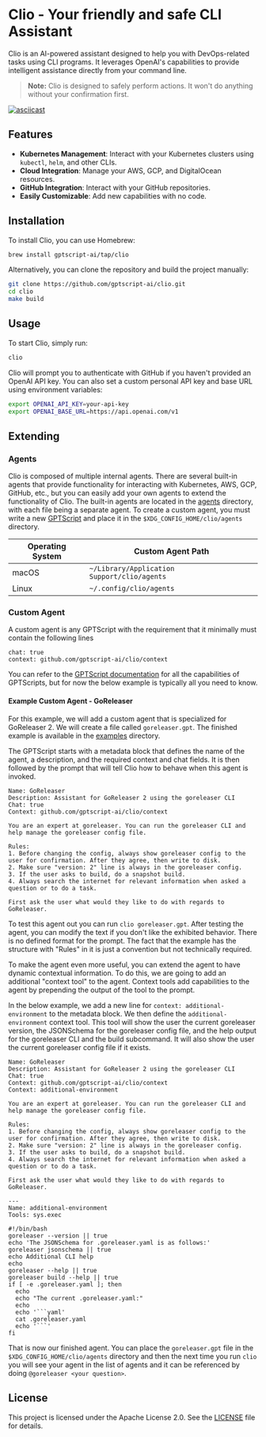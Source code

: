 # Clio - Your friendly and safe CLI Assistant

Clio is an AI-powered assistant designed to help you with DevOps-related tasks using CLI programs. It leverages OpenAI's capabilities to provide intelligent assistance directly from your command line.

> **Note:** Clio is designed to safely perform actions. It won't do anything without your confirmation first.

[![asciicast](https://asciinema.org/a/W9kebisfR3UnaAX1GxxulFXjc.svg)](https://asciinema.org/a/W9kebisfR3UnaAX1GxxulFXjc?t=1)

## Features

- **Kubernetes Management**: Interact with your Kubernetes clusters using `kubectl`, `helm`, and other CLIs.
- **Cloud Integration**: Manage your AWS, GCP, and DigitalOcean resources.
- **GitHub Integration**: Interact with your GitHub repositories.
- **Easily Customizable**: Add new capabilities with no code.

## Installation

To install Clio, you can use Homebrew:

```bash
brew install gptscript-ai/tap/clio
```

Alternatively, you can clone the repository and build the project manually:

```bash
git clone https://github.com/gptscript-ai/clio.git
cd clio
make build
```

## Usage

To start Clio, simply run:

```bash
clio
```

Clio will prompt you to authenticate with GitHub if you haven't provided an OpenAI API key. You can also set a custom personal API key and base URL using environment variables:

```bash
export OPENAI_API_KEY=your-api-key
export OPENAI_BASE_URL=https://api.openai.com/v1
```

## Extending

### Agents

Clio is composed of multiple internal agents. There are several built-in agents that provide functionality for interacting with Kubernetes, AWS, GCP, GitHub, etc., but you can easily add your own agents to extend the functionality of Clio. The built-in agents are located in the [agents](./agents) directory, with each file being a separate agent. To create a custom agent, you must write a new [GPTScript](https://docs.gptscript.ai) and place it in the `$XDG_CONFIG_HOME/clio/agents` directory.

| Operating System | Custom Agent Path |
|------------------|-----------------------------------|
| macOS            | `~/Library/Application Support/clio/agents` |
| Linux            | `~/.config/clio/agents`           |

### Custom Agent

A custom agent is any GPTScript with the requirement that it minimally must contain the following lines

```gptscript
chat: true
context: github.com/gptscript-ai/clio/context
```
You can refer to the [GPTScript documentation](https://docs.gptscript.ai) for all the capabilities of GPTScripts, but for now the below example is typically all you need to know.

#### Example Custom Agent - GoReleaser

For this example, we will add a custom agent that is specialized for GoReleaser 2. We will create a file called `goreleaser.gpt`. The finished example is available in the [examples](./examples/goreleaser.gpt) directory.

The GPTScript starts with a metadata block that defines the name of the agent, a description, and the required context and chat fields. It is then followed by the prompt that will tell Clio how to behave when this agent is invoked.

```gptscript
Name: GoReleaser
Description: Assistant for GoReleaser 2 using the goreleaser CLI
Chat: true
Context: github.com/gptscript-ai/clio/context

You are an expert at goreleaser. You can run the goreleaser CLI and help manage the goreleaser config file.

Rules:
1. Before changing the config, always show goreleaser config to the user for confirmation. After they agree, then write to disk.
2. Make sure "version: 2" line is always in the goreleaser config.
3. If the user asks to build, do a snapshot build.
4. Always search the internet for relevant information when asked a question or to do a task.

First ask the user what would they like to do with regards to GoReleaser.
```

To test this agent out you can run `clio goreleaser.gpt`. After testing the agent, you can modify the text if you don't like the exhibited behavior. There is no defined format for the prompt. The fact that the example has the structure with "Rules" in it is just a convention but not technically required.

To make the agent even more useful, you can extend the agent to have dynamic contextual information. To do this, we are going to add an additional "context tool" to the agent. Context tools add capabilities to the agent by prepending the output of the tool to the prompt.

In the below example, we add a new line for `context: additional-environment` to the metadata block. We then define the `additional-environment` context tool. This tool will show the user the current goreleaser version, the JSONSchema for the goreleaser config file, and the help output for the goreleaser CLI and the build subcommand. It will also show the user the current goreleaser config file if it exists.

```gptscript
Name: GoReleaser
Description: Assistant for GoReleaser 2 using the goreleaser CLI
Chat: true
Context: github.com/gptscript-ai/clio/context
Context: additional-environment

You are an expert at goreleaser. You can run the goreleaser CLI and help manage the goreleaser config file.

Rules:
1. Before changing the config, always show goreleaser config to the user for confirmation. After they agree, then write to disk.
2. Make sure "version: 2" line is always in the goreleaser config.
3. If the user asks to build, do a snapshot build.
4. Always search the internet for relevant information when asked a question or to do a task.

First ask the user what would they like to do with regards to GoReleaser.

---
Name: additional-environment
Tools: sys.exec

#!/bin/bash
goreleaser --version || true
echo 'The JSONSchema for .goreleaser.yaml is as follows:'
goreleaser jsonschema || true
echo Additional CLI help
echo
goreleaser --help || true
goreleaser build --help || true
if [ -e .goreleaser.yaml ]; then
  echo
  echo "The current .goreleaser.yaml:"
  echo
  echo '```yaml'
  cat .goreleaser.yaml
  echo '```'
fi
```

That is now our finished agent. You can place the `goreleaser.gpt` file in the `$XDG_CONFIG_HOME/clio/agents` directory and then the next time you run `clio` you will see your agent in the list of agents and it can be referenced by doing `@goreleaser <your question>`.

## License

This project is licensed under the Apache License 2.0. See the [LICENSE](LICENSE) file for details.

